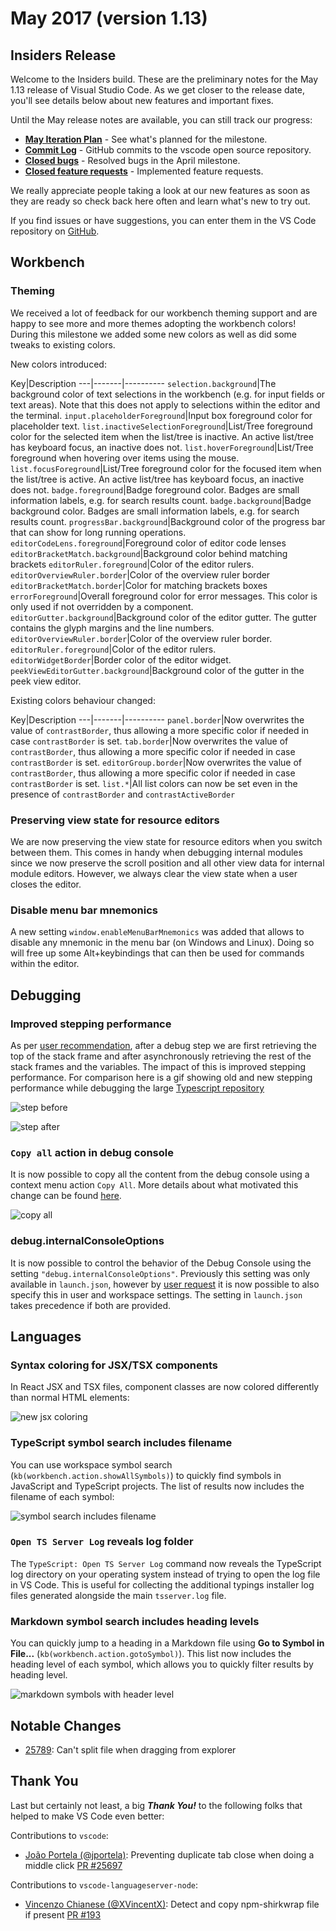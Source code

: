 ﻿---
Order: 22
TOCTitle: May 2017
PageTitle: Visual Studio Code May 2017
MetaDescription: See what is new in the Visual Studio Code May 2017 Release (1.13)
MetaSocialImage: 1_13_release-highlights.png
---
# May 2017 (version 1.13)

## Insiders Release

Welcome to the Insiders build. These are the preliminary notes for the May 1.13 release of Visual Studio Code. As we get closer to the release date, you'll see details below about new features and important fixes.

Until the May release notes are available, you can still track our progress:

* **[May Iteration Plan](https://github.com/Microsoft/vscode/issues/26068)** - See what's planned for the milestone.
* **[Commit Log](https://github.com/Microsoft/vscode/commits/master)** - GitHub commits to the vscode open source repository.
* **[Closed bugs](https://github.com/Microsoft/vscode/issues?q=is%3Aissue+label%3Abug+milestone%3A%22May+2017%22+is%3Aclosed)** - Resolved bugs in the April milestone.
* **[Closed feature requests](https://github.com/Microsoft/vscode/issues?q=is%3Aissue+milestone%3A%22May+2017%22+is%3Aclosed+label%3Afeature-request)** - Implemented feature requests.

We really appreciate people taking a look at our new features as soon as they are ready so check back here often and learn what's new to try out.

If you find issues or have suggestions, you can enter them in the VS Code repository on [GitHub](https://github.com/Microsoft/vscode/issues).

## Workbench

### Theming

We received a lot of feedback for our workbench theming support and are happy to see more and more themes adopting the workbench colors! During this milestone we added some new colors as well as did some tweaks to existing colors. 

New colors introduced:

Key|Description
---|-------|----------
`selection.background`|The background color of text selections in the workbench (e.g. for input fields or text areas). Note that this does not apply to selections within the editor and the terminal.
`input.placeholderForeground`|Input box foreground color for placeholder text.
`list.inactiveSelectionForeground`|List/Tree foreground color for the selected item when the list/tree is inactive. An active list/tree has keyboard focus, an inactive does not.
`list.hoverForeground`|List/Tree foreground when hovering over items using the mouse.
`list.focusForeground`|List/Tree foreground color for the focused item when the list/tree is active. An active list/tree has keyboard focus, an inactive does not.
`badge.foreground`|Badge foreground color. Badges are small information labels, e.g. for search results count.
`badge.background`|Badge background color. Badges are small information labels, e.g. for search results count.
`progressBar.background`|Background color of the progress bar that can show for long running operations.
`editorCodeLens.foreground`|Foreground color of editor code lenses
`editorBracketMatch.background`|Background color behind matching brackets
`editorRuler.foreground`|Color of the editor rulers.
`editorOverviewRuler.border`|Color of the overview ruler border
`editorBracketMatch.border`|Color for matching brackets boxes
`errorForeground`|Overall foreground color for error messages. This color is only used if not overridden by a component.
`editorGutter.background`|Background color of the editor gutter. The gutter contains the glyph margins and the line numbers.
`editorOverviewRuler.border`|Color of the overview ruler border.
`editorRuler.foreground`|Color of the editor rulers.
`editorWidgetBorder`|Border color of the editor widget.
`peekViewEditorGutter.background`|Background color of the gutter in the peek view editor.

Existing colors behaviour changed:

Key|Description
---|-------|----------
`panel.border`|Now overwrites the value of `contrastBorder`, thus allowing a more specific color if needed in case `contrastBorder` is set.
`tab.border`|Now overwrites the value of `contrastBorder`, thus allowing a more specific color if needed in case `contrastBorder` is set.
`editorGroup.border`|Now overwrites the value of `contrastBorder`, thus allowing a more specific color if needed in case `contrastBorder` is set.
`list.*`|All list colors can now be set even in the presence of `contrastBorder` and `contrastActiveBorder`

### Preserving view state for resource editors

We are now preserving the view state for resource editors when you switch between them. This comes in handy when debugging internal modules since we now preserve the scroll position and all other view data for internal module editors. However, we always clear the view state when a user closes the editor.

### Disable menu bar mnemonics
A new setting `window.enableMenuBarMnemonics` was added that allows to disable any mnemonic in the menu bar (on Windows and Linux). Doing so will free up some Alt+keybindings that can then be used for commands within the editor.

## Debugging

### Improved stepping performance

As per [user recommendation](https://github.com/Microsoft/vscode/issues/25605), after a debug step we are first retrieving the top of the stack frame and after asynchronously retrieving the rest of the stack frames and the variables. The impact of this is improved stepping performance. For comparison here is a gif showing old and new stepping performance while debugging the large [Typescript repository](https://github.com/Microsoft/TypeScript)

![step before](images/1_13/step-before.gif)

![step after](images/1_13/step-after.gif)

### `Copy all` action in debug console

It is now possible to copy all the content from the debug console using a context menu action `Copy All`. More details about what motivated this change can be found [here](https://github.com/Microsoft/vscode/issues/2163).

![copy all](images/1_13/copy-all.png)

### debug.internalConsoleOptions

It is now possible to control the behavior of the Debug Console using the setting `"debug.internalConsoleOptions"`. Previously this setting was only available in `launch.json`, however by [user request](https://github.com/Microsoft/vscode/issues/18398) it is now possible to also specify this in user and workspace settings. The setting in `launch.json` takes precedence if both are provided.

## Languages

### Syntax coloring for JSX/TSX components

In React JSX and TSX files, component classes are now colored differently than normal HTML elements:

![new jsx coloring](images/1_13/jsx-new-coloring.png)

### TypeScript symbol search includes filename

You can use workspace symbol search (`kb(workbench.action.showAllSymbols)`) to quickly find symbols in JavaScript and TypeScript projects. The list of results now includes the filename of each symbol:

![symbol search includes filename](images/1_13/typescript-workspace-symbol-names.png)

### `Open TS Server Log` reveals log folder

The `TypeScript: Open TS Server Log` command now reveals the TypeScript log directory on your operating system instead of trying to open the log file in VS Code. This is useful for collecting the additional typings installer log files generated alongside the main `tsserver.log` file.

### Markdown symbol search includes heading levels

You can quickly jump to a heading in a Markdown file using **Go to Symbol in File...** (`kb(workbench.action.gotoSymbol)`). This list now includes the heading level of each symbol, which allows you to quickly filter results by heading level.

![markdown symbols with header level](images/1_13/markdown-heading-levels.png)

## Notable Changes

* [25789](https://github.com/Microsoft/vscode/issues/25789): Can't split file when dragging from explorer

## Thank You

Last but certainly not least, a big *__Thank You!__* to the following folks that helped to make VS Code even better:

Contributions to `vscode`:

* [João Portela (@jportela)](https://github.com/jportela): Preventing duplicate tab close when doing a middle click [PR #25697](https://github.com/Microsoft/vscode/pull/25697)

Contributions to `vscode-languageserver-node`:

* [Vincenzo Chianese (@XVincentX)](https://github.com/XVincentX): Detect and copy npm-shirkwrap file if present [PR #193](https://github.com/Microsoft/vscode-languageserver-node/pull/193)

<!-- In-product release notes styles.  Do not modify without also modifying regex in gulpfile.common.js -->
<a id="scroll-to-top" role="button" aria-label="scroll to top" href="#"><span class="icon"></span></a>
<link rel="stylesheet" type="text/css" href="css/inproduct_releasenotes.css"/>